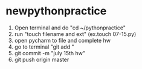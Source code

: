 # newpythonpractice
1. Open terminal and do "cd ~/pythonpractice"
2. run "touch filename and ext" (ex.touch 07-15.py)
3. open pycharm to file and complete hw
4. go to terminal "git add <filename>"
5. git commit -m "july 15th hw"
6. git push origin master
